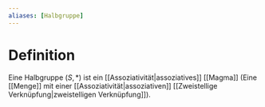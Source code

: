 ```yaml
---
aliases: [Halbgruppe]
---
```

# Definition 
Eine Halbgruppe $(S, *)$ ist ein [[Assoziativität|assoziatives]] [[Magma]] (Eine [[Menge]] mit einer [[Assoziativität|assoziativen]] [[Zweistellige Verknüpfung|zweistelligen Verknüpfung]]).